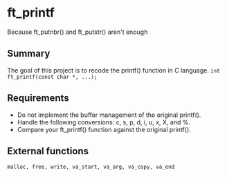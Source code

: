 # ft_printf

Because ft_putnbr() and ft_putstr() aren't enough

## Summary

The goal of this project is to recode the printf() function in C language.
`int ft_printf(const char *, ...);`

## Requirements

- Do not implement the buffer management of the original printf().
- Handle the following conversions: c, s, p, d, i, u, x, X, and %.
- Compare your ft_printf() function against the original printf().

## External functions

`malloc, free, write, va_start, va_arg, va_copy, va_end`
